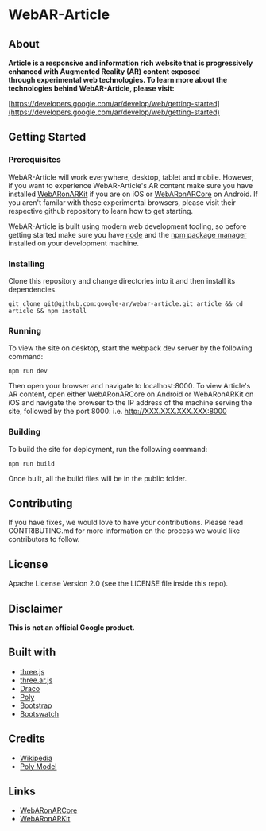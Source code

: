 # WebAR-Article

## About

**Article is a responsive and information rich website that is progressively enhanced
with Augmented Reality (AR) content exposed through experimental web technologies. To learn more about the technologies behind WebAR-Article, please visit:**

[https://developers.google.com/ar/develop/web/getting-started](https://developers.google.com/ar/develop/web/getting-started)

## Getting Started

### Prerequisites

WebAR-Article will work everywhere, desktop, tablet and mobile. However, if you want to experience WebAR-Article's AR content make sure you have installed [WebARonARKit](https://github.com/google-ar/WebARonARKit) if you are on iOS or [WebARonARCore](https://github.com/google-ar/WebARonARCore) on Android. If you aren't familar with these experimental browsers, please visit their respective github repository to learn how to get starting.

WebAR-Article is built using modern web development tooling, so before getting started make sure you have [node](https://nodejs.org/en/) and the [npm package manager](https://www.npmjs.com/get-npm) installed on your development machine.

### Installing

Clone this repository and change directories into it and then install its dependencies.

```
git clone git@github.com:google-ar/webar-article.git article && cd article && npm install
```

### Running

To view the site on desktop, start the webpack dev server by the following command:
```
npm run dev
```
Then open your browser and navigate to localhost:8000. To view Article's AR content, open either WebARonARCore on Android or WebARonARKit on iOS and navigate the browser to the IP address of the machine serving the site, followed by the port 8000: i.e. http://XXX.XXX.XXX.XXX:8000

### Building
To build the site for deployment, run the following command:
```
npm run build
```
Once built, all the build files will be in the public folder.

## Contributing

If you have fixes, we would love to have your contributions. Please read CONTRIBUTING.md for more information on the process we would like contributors to follow.

## License

Apache License Version 2.0 (see the LICENSE file inside this repo).

## Disclaimer

**This is not an official Google product.**

## Built with

+ [three.js](https://threejs.org/)
+ [three.ar.js](https://github.com/google-ar/three.ar.js)
+ [Draco](https://github.com/google/draco)
+ [Poly](https://poly.google.com/)
+ [Bootstrap](http://getbootstrap.com/)
+ [Bootswatch](https://bootswatch.com/)

## Credits
+ [Wikipedia](https://en.wikipedia.org/wiki/Space_suit)
+ [Poly Model](https://poly.google.com/view/dLHpzNdygsg)

## Links
+ [WebARonARCore](https://github.com/google-ar/WebARonARCore)
+ [WebARonARKit](https://github.com/google-ar/WebARonARKit)

